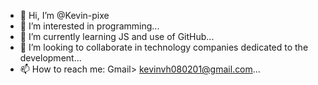 - 👋 Hi, I’m @Kevin-pixe
- 👀 I’m interested in programming...
- 🌱 I’m currently learning JS and use of GitHub...
- 💞️ I’m looking to collaborate in technology companies dedicated to the development...
- 📫 How to reach me: Gmail> kevinvh080201@gmail.com...

<!---
Kevin-pixe/Kevin-pixe is a ✨ special ✨ repository because its `README.md` (this file) appears on your GitHub profile.
You can click the Preview link to take a look at your changes.
--->
